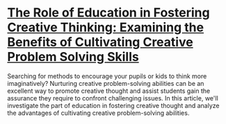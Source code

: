 
# [The Role of Education in Fostering Creative Thinking: Examining the Benefits of Cultivating Creative Problem Solving Skills](https://www.mindhaste.com/t/creativity/the-role-of-education-in-fostering-creative-thinking-examining-the-benefits-of-cultivating-creative-problem-solving-skills-389)

Searching for methods to encourage your pupils or kids to think more imaginatively? Nurturing creative problem-solving abilities can be an excellent way to promote creative thought and assist students gain the assurance they require to confront challenging issues. In this article, we'll investigate the part of education in fostering creative thought and analyze the advantages of cultivating creative problem-solving abilities.
    